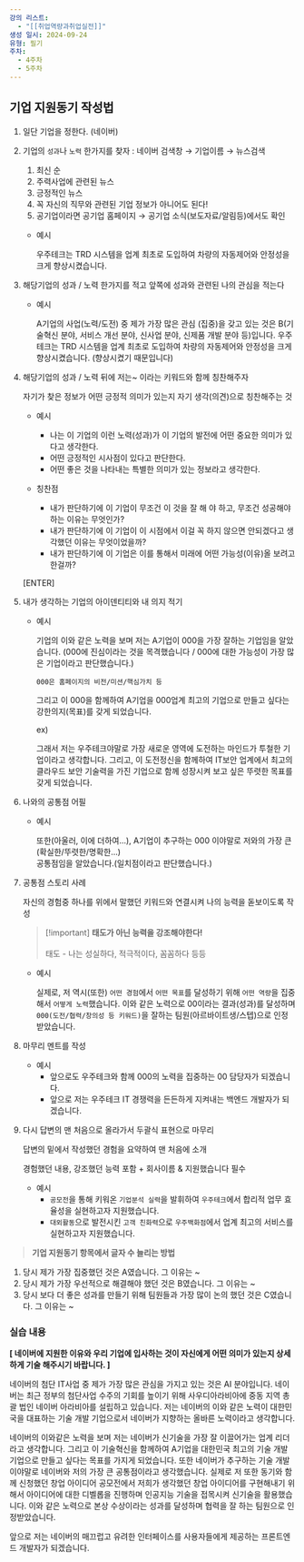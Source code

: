 ```yaml
---
강의 리스트:
  - "[[취업역량과취업실전]]"
생성 일시: 2024-09-24
유형: 필기
주차:
  - 4주차
  - 5주차
---
```

## 기업 지원동기 작성법

1. 일단 기업을 정한다. (네이버)
2. 기업의 `성과`나 `노력` 한가지를 찾자 : 네이버 검색창 → 기업이름 → 뉴스검색
    
    1. 최신 순
    2. 주력사업에 관련된 뉴스
    3. 긍정적인 뉴스
    4. 꼭 자신의 직무와 관련된 기업 정보가 아니어도 된다!
    5. 공기업이라면 공기업 홈페이지 → 공기업 소식(보도자료/알림등)에서도 확인
    
    - 예시
        
        우주테크는 TRD 시스템을 업계 최초로 도입하여 차량의 자동제어와 안정성을 크게 향상시켰습니다.
        
3. 해당기업의 성과 / 노력 한가지를 적고 앞쪽에 성과와 관련된 나의 관심을 적는다
    - 예시
        
        A기업의 사업(노력/도전) 중 제가 가장 많은 관심 (집중)을 갖고 있는 것은 B(기술혁신 분야, 서비스 개선 분야, 신사업 분야, 신제품 개발 분야 등)입니다. 우주테크는 TRD 시스템을 업계 최초로 도입하여 차량의 자동제어와 안정성을 크게 향상시켰습니다. (향상시켰기 때문입니다)
        
4. 해당기업의 성과 / 노력 뒤에 저는~ 이라는 키워드와 함께 칭찬해주자
    
    자기가 찾은 정보가 어떤 긍정적 의미가 있는지 자기 생각(의견)으로 칭찬해주는 것
    
    - 예시
        - 나는 이 기업의 이런 노력(성과)가 이 기업의 발전에 어떤 중요한 의미가 있다고 생각한다.
        - 어떤 긍정적인 시사점이 있다고 판단한다.
        - 어떤 좋은 것을 나타내는 특별한 의미가 있는 정보라고 생각한다.
    
    - 칭찬점
        - 내가 판단하기에 이 기업이 무조건 이 것을 잘 해 야 하고, 무조건 성공해야 하는 이유는 무엇인가?
        - 내가 판단하기에 이 기업이 이 시점에서 이걸 꼭 하지 않으면 안되겠다고 생각했던 이유는 무엇이었을까?
        - 내가 판단하기에 이 기업은 이를 통해서 미래에 어떤 가능성(이유)올 보려고 한걸까?
    
    [ENTER]
    
5. 내가 생각하는 기업의 아이덴티티와 내 의지 적기
    - 예시
        
        기업의 이와 같은 노력을 보며 저는 A기업이 000을 가장 잘하는 기업임을 알았습니다. (000에 진심이라는 것을 목격했습니다 / 000에 대한 가능성이 가장 많은 기업이라고 판단했습니다.)  
          
        `000은 홈페이지의 비전/미션/핵심가치 등`
        
        그리고 이 000을 함께하여 A기업을 000업계 최고의 기업으로 만들고 싶다는 강한의지(목표)를 갖게 되었습니다.
        
          
        
        ex)
        
        그래서 저는 우주테크야말로 가장 새로운 영역에 도전하는 마인드가 투철한 기업이라고 생각합니다. 그리고, 이 도전정신을 함께하여 IT보안 업계에서 최고의 클라우드 보안 기술력을 가진 기업으로 함께 성장시켜 보고 싶은 뚜렷한 목표를 갖게 되었습니다.
        
6. 나와의 공통점 어필
    - 예시
        
        또한(아울러, 이에 더하여...), A기업이 추구하는 000 이야말로 저와의 가장 큰(확실한/뚜렷한/명확한...)  
        공통점임을 알았습니다.(일치점이라고 판단했습니다.)  
        
7. 공통점 스토리 사례
    
    자신의 경험중 하나를 위에서 말했던 키워드와 연결시켜 나의 능력을 돋보이도록 작성
    
    > [!important] **태도가 아닌 능력을 강조해야한다!**<br><br>태도 - 나는 성실하다, 적극적이다, 꼼꼼하다 등등
    
    - 예시
        
        실제로, 저 역시(또한) `어떤 경험`에서 `어떤 목표`를 달성하기 위해 `어떤 역량`을 집중해서 `어떻게 노력`했습니다. 이와 같은 노력으로 00이라는 결과(성과)를 달성하며 `000(도전/협력/창의성 등 키워드)`을 잘하는 팀원(아르바이트생/스텝)으로 인정받았습니다.
        
8. 마무리 멘트를 작성
    - 예시
        - 앞으로도 우주테크와 함께 000의 노력을 집중하는 00 담당자가 되겠습니다.
        - 앞으로 저는 우주테크 IT 경쟁력을 든든하게 지켜내는 백엔드 개발자가 되겠습니다.
9. 다시 답변의 맨 처음으로 올라가서 두괄식 표현으로 마무리
    
    답변의 밑에서 작성했던 경험을 요약하여 맨 처음에 소개
    
    경험했던 내용, 강조했던 능력 포함 + 회사이름 & 지원했습니다 필수
    
    - 예시
        - `공모전`을 통해 키워온 `기업분석 실력`을 발휘하여 `우주테크`에서 합리적 업무 효율성을 실현하고자 지원했습니다.
        - `대외활동`으로 발전시킨 `고객 친화력`으로 `우주백화점`에서 업계 최고의 서비스를 실현하고자 지원했습니다.

  

> **기업 지원동기 항목에서 글자 수 늘리는 방법**

1. 당시 제가 가장 집중했던 것은 A였습니다. 그 이유는 ~
2. 당시 제가 가장 우선적으로 해결해야 했던 것은 B였습니다. 그 이유는 ~
3. 당시 보다 더 좋은 성과를 만들기 위해 팀원들과 가장 많이 논의 했던 것은 C였습니다. 그 이유는 ~

  

  

### 실습 내용

**[ 네이버에 지원한 이유와 우리 기업에 입사하는 것이 자신에게 어떤 의미가 있는지 상세하게 기술 해주시기 바랍니다. ]**

  

네이버의 첨단 IT사업 중 제가 가장 많은 관심을 가지고 있는 것은 AI 분야입니다. 네이버는 최근 정부의 첨단사업 수주의 기회를 높이기 위해 사우디아라비아에 중동 지역 총괄 법인 네이버 아라비아를 설립하고 있습니다. 저는 네이버의 이와 같은 노력이 대한민국을 대표하는 기술 개발 기업으로서 네이버가 지향하는 올바른 노력이라고 생각합니다.

네이버의 이와같은 노력을 보며 저는 네이버가 신기술을 가장 잘 이끌어가는 업계 리더라고 생각합니다. 그리고 이 기술혁신을 함께하여 A기업을 대한민국 최고의 기술 개발 기업으로 만들고 싶다는 목표를 가지게 되었습니다. 또한 네이버가 추구하는 기술 개발이야말로 네이버와 저의 가장 큰 공통점이라고 생각했습니다. 실제로 저 또한 동기와 함께 신청했던 창업 아이디어 공모전에서 저희가 생각했던 창업 아이디어를 구현해내기 위해서 아이디어에 대한 디벨롭을 진행하며 인공지능 기술을 접목시켜 신기술을 활용했습니다. 이와 같은 노력으로 본상 수상이라는 성과를 달성하며 협력을 잘 하는 팀원으로 인정받았습니다.

앞으로 저는 네이버의 매끄럽고 유려한 인터페이스를 사용자들에게 제공하는 프론트엔드 개발자가 되겠습니다.